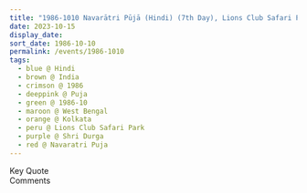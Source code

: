 ```yaml
---
title: "1986-1010 Navarātri Pūjā (Hindi) (7th Day), Lions Club Safari Park, Southern Avenue, Kolkata, West Bengal, India"
date: 2023-10-15
display_date: 
sort_date: 1986-10-10
permalink: /events/1986-1010
tags:
  - blue @ Hindi
  - brown @ India
  - crimson @ 1986
  - deeppink @ Puja
  - green @ 1986-10
  - maroon @ West Bengal
  - orange @ Kolkata
  - peru @ Lions Club Safari Park
  - purple @ Shri Durga
  - red @ Navaratri Puja
---
```


<wave-list>
  <list-title color="green" width="75">Key Quote</list-title>
  <list-item color="BlanchedAlmond"  width="200"></list-item>
  <list-item color="Lavender"></list-item>
  <list-item color="BlanchedAlmond"></list-item>
</wave-list>

<br>

<wave-list>
  <list-title color="green" width="75">Comments</list-title>
  <list-item color="BlanchedAlmond"  width="200"></list-item>
  <list-item color="Lavender"></list-item>
  <list-item color="BlanchedAlmond"></list-item>
</wave-list>